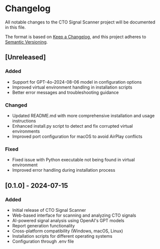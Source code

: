 # Changelog

All notable changes to the CTO Signal Scanner project will be documented in this file.

The format is based on [Keep a Changelog](https://keepachangelog.com/en/1.0.0/),
and this project adheres to [Semantic Versioning](https://semver.org/spec/v2.0.0.html).

## [Unreleased]

### Added
- Support for GPT-4o-2024-08-06 model in configuration options
- Improved virtual environment handling in installation scripts
- Better error messages and troubleshooting guidance

### Changed
- Updated README.md with more comprehensive installation and usage instructions
- Enhanced install.py script to detect and fix corrupted virtual environments
- Improved port configuration for macOS to avoid AirPlay conflicts

### Fixed
- Fixed issue with Python executable not being found in virtual environment
- Improved error handling during installation process

## [0.1.0] - 2024-07-15

### Added
- Initial release of CTO Signal Scanner
- Web-based interface for scanning and analyzing CTO signals
- AI-powered signal analysis using OpenAI's GPT models
- Report generation functionality
- Cross-platform compatibility (Windows, macOS, Linux)
- Installation scripts for different operating systems
- Configuration through .env file 